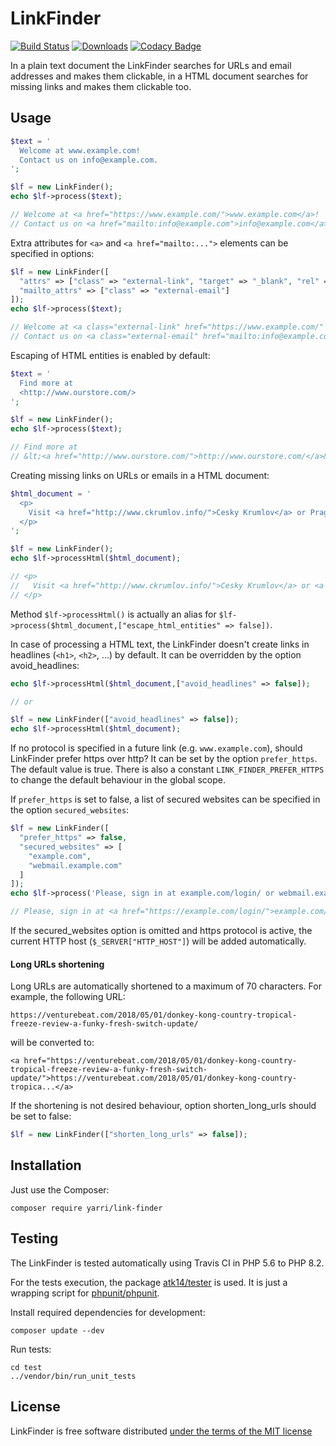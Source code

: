 LinkFinder
==========

[![Build Status](https://app.travis-ci.com/yarri/LinkFinder.svg?branch=master)](https://app.travis-ci.com/yarri/LinkFinder)
[![Downloads](https://img.shields.io/packagist/dt/yarri/link-finder.svg)](https://packagist.org/packages/yarri/link-finder)
[![Codacy Badge](https://app.codacy.com/project/badge/Grade/63b456d41b7c4232b3f96fe4b5da8be7)](https://www.codacy.com/gh/yarri/LinkFinder/dashboard?utm_source=github.com&amp;utm_medium=referral&amp;utm_content=yarri/LinkFinder&amp;utm_campaign=Badge_Grade)

In a plain text document the LinkFinder searches for URLs and email addresses and makes them clickable, in a HTML document searches for missing links and makes them clickable too.

Usage
-----

```php
$text = '
  Welcome at www.example.com!
  Contact us on info@example.com.
';

$lf = new LinkFinder();
echo $lf->process($text);

// Welcome at <a href="https://www.example.com/">www.example.com</a>!
// Contact us on <a href="mailto:info@example.com">info@example.com</a>.
```

Extra attributes for ```<a>``` and ```<a href="mailto:...">``` elements can be specified in options:

```php
$lf = new LinkFinder([
  "attrs" => ["class" => "external-link", "target" => "_blank", "rel" => "nofollow"],
  "mailto_attrs" => ["class" => "external-email"]
]);
echo $lf->process($text);

// Welcome at <a class="external-link" href="https://www.example.com/" target="_blank" rel="nofollow">www.example.com</a>!
// Contact us on <a class="external-email" href="mailto:info@example.com">info@example.com</a>.
```

Escaping of HTML entities is enabled by default:

```php
$text = '
  Find more at
  <http://www.ourstore.com/>
';

$lf = new LinkFinder();
echo $lf->process($text);

// Find more at
// &lt;<a href="http://www.ourstore.com/">http://www.ourstore.com/</a>&gt;
```

Creating missing links on URLs or emails in a HTML document:

```php
$html_document = '
  <p>
    Visit <a href="http://www.ckrumlov.info/">Cesky Krumlov</a> or Prague.eu.
  </p>
';

$lf = new LinkFinder();
echo $lf->processHtml($html_document);

// <p>
//   Visit <a href="http://www.ckrumlov.info/">Cesky Krumlov</a> or <a href="https://Prague.eu">Prague.eu</a>.
// </p>
```

Method `$lf->processHtml()` is actually an alias for `$lf->process($html_document,["escape_html_entities" => false])`.

In case of processing a HTML text, the LinkFinder doesn't create links in headlines (`<h1>`, `<h2>`, ...) by default. It can be overridden by the option avoid_headlines:

```php
echo $lf->processHtml($html_document,["avoid_headlines" => false]);

// or

$lf = new LinkFinder(["avoid_headlines" => false]);
echo $lf->processHtml($html_document);
```

If no protocol is specified in a future link (e.g. `www.example.com`), should LinkFinder prefer https over http? It can be set by the option `prefer_https`. The default value is true. There is also a constant `LINK_FINDER_PREFER_HTTPS` to change the default behaviour in the global scope.

If `prefer_https` is set to false, a list of secured websites can be specified in the option `secured_websites`:

```php
$lf = new LinkFinder([
  "prefer_https" => false,
  "secured_websites" => [
    "example.com",
    "webmail.example.com"
  ]
]);
echo $lf->process('Please, sign in at example.com/login/ or webmail.example.com');

// Please, sign in at <a href="https://example.com/login/">example.com/login/</a> or <a href="https://webmail.example.com">webmail.example.com</a>
```

If the secured_websites option is omitted and https protocol is active, the current HTTP host (```$_SERVER["HTTP_HOST"]```) will be added automatically.

#### Long URLs shortening

Long URLs are automatically shortened to a maximum of 70 characters. For example, the following URL:

```
https://venturebeat.com/2018/05/01/donkey-kong-country-tropical-freeze-review-a-funky-fresh-switch-update/
```

will be converted to:

```
<a href="https://venturebeat.com/2018/05/01/donkey-kong-country-tropical-freeze-review-a-funky-fresh-switch-update/">https://venturebeat.com/2018/05/01/donkey-kong-country-tropica...</a>
```

If the shortening is not desired behaviour, option shorten_long_urls should be set to false:

```php
$lf = new LinkFinder(["shorten_long_urls" => false]);
```

Installation
------------

Just use the Composer:

    composer require yarri/link-finder

Testing
-------

The LinkFinder is tested automatically using Travis CI in PHP 5.6 to PHP 8.2.

For the tests execution, the package [atk14/tester](https://packagist.org/packages/atk14/tester) is used. It is just a wrapping script for [phpunit/phpunit](https://packagist.org/packages/phpunit/phpunit).

Install required dependencies for development:

    composer update --dev

Run tests:

    cd test
    ../vendor/bin/run_unit_tests

License
-------

LinkFinder is free software distributed [under the terms of the MIT license](http://www.opensource.org/licenses/mit-license)

[//]: # ( vim: set ts=2 et: )
